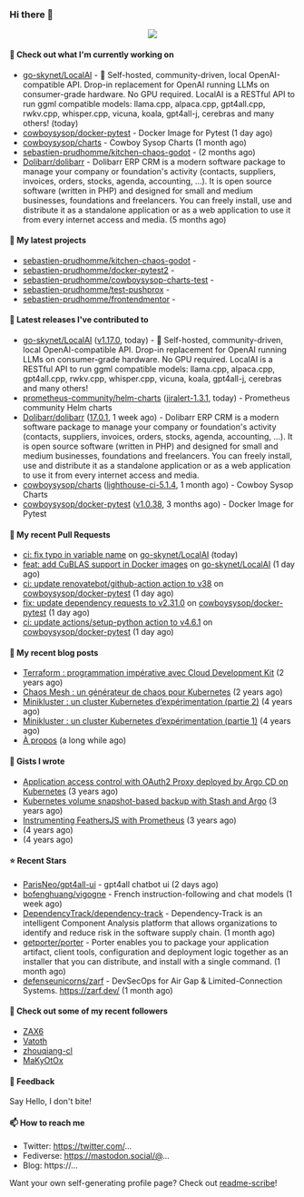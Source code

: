 ### Hi there 👋

<p align="center"><img src="https://github-readme-stats.vercel.app/api?username=sebastien-prudhomme&show_icons=true&locale=en"/></p>

#### 👷 Check out what I'm currently working on

- [go-skynet/LocalAI](https://github.com/go-skynet/LocalAI) - :robot: Self-hosted, community-driven, local OpenAI-compatible API. Drop-in replacement for OpenAI running LLMs on consumer-grade hardware. No GPU required. LocalAI is a RESTful API to run ggml compatible models: llama.cpp, alpaca.cpp, gpt4all.cpp, rwkv.cpp, whisper.cpp, vicuna, koala, gpt4all-j, cerebras and many others! (today)
- [cowboysysop/docker-pytest](https://github.com/cowboysysop/docker-pytest) - Docker Image for Pytest (1 day ago)
- [cowboysysop/charts](https://github.com/cowboysysop/charts) - Cowboy Sysop Charts (1 month ago)
- [sebastien-prudhomme/kitchen-chaos-godot](https://github.com/sebastien-prudhomme/kitchen-chaos-godot) -  (2 months ago)
- [Dolibarr/dolibarr](https://github.com/Dolibarr/dolibarr) - Dolibarr ERP CRM is a modern software package to manage your company or foundation&#39;s activity (contacts, suppliers, invoices, orders, stocks, agenda, accounting, ...). It is open source software (written in PHP) and designed for small and medium businesses, foundations and freelancers. You can freely install, use and distribute it as a standalone application or as a web application to use it from every internet access and media. (5 months ago)

#### 🌱 My latest projects

- [sebastien-prudhomme/kitchen-chaos-godot](https://github.com/sebastien-prudhomme/kitchen-chaos-godot) - 
- [sebastien-prudhomme/docker-pytest2](https://github.com/sebastien-prudhomme/docker-pytest2) - 
- [sebastien-prudhomme/cowboysysop-charts-test](https://github.com/sebastien-prudhomme/cowboysysop-charts-test) - 
- [sebastien-prudhomme/test-pushprox](https://github.com/sebastien-prudhomme/test-pushprox) - 
- [sebastien-prudhomme/frontendmentor](https://github.com/sebastien-prudhomme/frontendmentor) - 

#### 🔭 Latest releases I've contributed to

- [go-skynet/LocalAI](https://github.com/go-skynet/LocalAI) ([v1.17.0](https://github.com/go-skynet/LocalAI/releases/tag/v1.17.0), today) - :robot: Self-hosted, community-driven, local OpenAI-compatible API. Drop-in replacement for OpenAI running LLMs on consumer-grade hardware. No GPU required. LocalAI is a RESTful API to run ggml compatible models: llama.cpp, alpaca.cpp, gpt4all.cpp, rwkv.cpp, whisper.cpp, vicuna, koala, gpt4all-j, cerebras and many others!
- [prometheus-community/helm-charts](https://github.com/prometheus-community/helm-charts) ([jiralert-1.3.1](https://github.com/prometheus-community/helm-charts/releases/tag/jiralert-1.3.1), today) - Prometheus community Helm charts
- [Dolibarr/dolibarr](https://github.com/Dolibarr/dolibarr) ([17.0.1](https://github.com/Dolibarr/dolibarr/releases/tag/17.0.1), 1 week ago) - Dolibarr ERP CRM is a modern software package to manage your company or foundation&#39;s activity (contacts, suppliers, invoices, orders, stocks, agenda, accounting, ...). It is open source software (written in PHP) and designed for small and medium businesses, foundations and freelancers. You can freely install, use and distribute it as a standalone application or as a web application to use it from every internet access and media.
- [cowboysysop/charts](https://github.com/cowboysysop/charts) ([lighthouse-ci-5.1.4](https://github.com/cowboysysop/charts/releases/tag/lighthouse-ci-5.1.4), 1 month ago) - Cowboy Sysop Charts
- [cowboysysop/docker-pytest](https://github.com/cowboysysop/docker-pytest) ([v1.0.38](https://github.com/cowboysysop/docker-pytest/releases/tag/v1.0.38), 3 months ago) - Docker Image for Pytest

#### 🔨 My recent Pull Requests

- [ci: fix typo in variable name](https://github.com/go-skynet/LocalAI/pull/424) on [go-skynet/LocalAI](https://github.com/go-skynet/LocalAI) (today)
- [feat: add CuBLAS support in Docker images](https://github.com/go-skynet/LocalAI/pull/403) on [go-skynet/LocalAI](https://github.com/go-skynet/LocalAI) (1 day ago)
- [ci: update renovatebot/github-action action to v38](https://github.com/cowboysysop/docker-pytest/pull/332) on [cowboysysop/docker-pytest](https://github.com/cowboysysop/docker-pytest) (1 day ago)
- [fix: update dependency requests to v2.31.0](https://github.com/cowboysysop/docker-pytest/pull/331) on [cowboysysop/docker-pytest](https://github.com/cowboysysop/docker-pytest) (1 day ago)
- [ci: update actions/setup-python action to v4.6.1](https://github.com/cowboysysop/docker-pytest/pull/330) on [cowboysysop/docker-pytest](https://github.com/cowboysysop/docker-pytest) (1 day ago)

#### 📜 My recent blog posts

- [Terraform : programmation impérative avec Cloud Development Kit](https://www.cowboysysop.com/post/terraform-programmation-imperative-avec-cloud-development-kit/) (2 years ago)
- [Chaos Mesh : un générateur de chaos pour Kubernetes](https://www.cowboysysop.com/post/chaos-mesh-un-generateur-de-chaos-pour-kubernetes/) (2 years ago)
- [Minikluster : un cluster Kubernetes d’expérimentation (partie 2)](https://www.cowboysysop.com/post/minikluster-un-cluster-kubernetes-d-experimentation-partie-2/) (4 years ago)
- [Minikluster : un cluster Kubernetes d’expérimentation (partie 1)](https://www.cowboysysop.com/post/minikluster-un-cluster-kubernetes-d-experimentation-partie-1/) (4 years ago)
- [À propos](https://www.cowboysysop.com/page/a-propos/) (a long while ago)

#### 📓 Gists I wrote

- [Application access control with OAuth2 Proxy deployed by Argo CD on Kubernetes](https://gist.github.com/c90af146c465305087d5f5a55990ca71) (3 years ago)
- [Kubernetes volume snapshot-based backup with Stash and Argo](https://gist.github.com/c53e870dc6b4987fefa4c36ea9f1187c) (3 years ago)
- [Instrumenting FeathersJS with Prometheus](https://gist.github.com/93ab307c8c03a9c5fdb1ff728f413855) (3 years ago)
- [](https://gist.github.com/9827398f4f792569e56351ac56e80b80) (4 years ago)
- [](https://gist.github.com/064f0ea019c9ff37b71ebc023c0a0c6b) (4 years ago)

#### ⭐ Recent Stars

- [ParisNeo/gpt4all-ui](https://github.com/ParisNeo/gpt4all-ui) - gpt4all chatbot ui (2 days ago)
- [bofenghuang/vigogne](https://github.com/bofenghuang/vigogne) - French instruction-following and chat models (1 week ago)
- [DependencyTrack/dependency-track](https://github.com/DependencyTrack/dependency-track) - Dependency-Track is an intelligent Component Analysis platform that allows organizations to identify and reduce risk in the software supply chain. (1 month ago)
- [getporter/porter](https://github.com/getporter/porter) - Porter enables you to package your application artifact, client tools, configuration and deployment logic together as an installer that you can distribute, and install with a single command. (1 month ago)
- [defenseunicorns/zarf](https://github.com/defenseunicorns/zarf) - DevSecOps for Air Gap &amp; Limited-Connection Systems. https://zarf.dev/ (1 month ago)

#### 👯 Check out some of my recent followers

- [ZAX6](https://github.com/ZAX6)
- [Vatoth](https://github.com/Vatoth)
- [zhouqiang-cl](https://github.com/zhouqiang-cl)
- [MaKyOtOx](https://github.com/MaKyOtOx)

#### 💬 Feedback

Say Hello, I don't bite!

#### 📫 How to reach me

- Twitter: https://twitter.com/...
- Fediverse: https://mastodon.social/@...
- Blog: https://...

Want your own self-generating profile page? Check out [readme-scribe](https://github.com/muesli/readme-scribe)!
